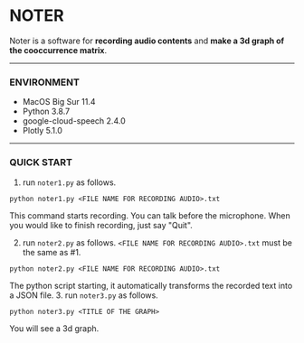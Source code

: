 # NOTER #

Noter is a software for **recording audio contents** and **make a 3d graph of the cooccurrence matrix**.
***
### ENVIRONMENT
* MacOS Big Sur 11.4
* Python 3.8.7
* google-cloud-speech 2.4.0
* Plotly 5.1.0
***
### QUICK START
1. run `noter1.py` as follows.
```
python noter1.py <FILE NAME FOR RECORDING AUDIO>.txt
```
This command starts recording. You can talk before the microphone. When you would like to finish recording, just say "Quit".

2. run `noter2.py` as follows. `<FILE NAME FOR RECORDING AUDIO>.txt` must be the same as #1.
```
python noter2.py <FILE NAME FOR RECORDING AUDIO>.txt
```
The python script starting, it automatically transforms the recorded text into a JSON file.
3. run `noter3.py` as follows.
```
python noter3.py <TITLE OF THE GRAPH>
```
You will see a 3d graph.
